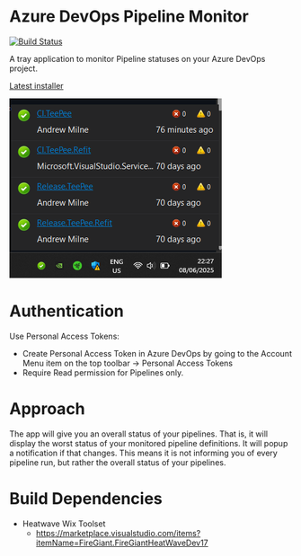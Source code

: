 # Azure DevOps Pipeline Monitor

[![Build Status](https://oatsoda.visualstudio.com/buildmonitor/_apis/build/status/oatsoda.BuildMonitor?branchName=master)](https://oatsoda.visualstudio.com/buildmonitor/_build/latest?definitionId=1&branchName=master)

A tray application to monitor Pipeline statuses on your Azure DevOps project.

[Latest installer](https://github.com/oatsoda/BuildMonitor/raw/master/Binaries/BuildMonitor.Setup.msi)

![Screenshot](https://raw.githubusercontent.com/oatsoda/BuildMonitor/master/screenshot.png)

# Authentication

Use Personal Access Tokens:
- Create Personal Access Token in Azure DevOps by going to the Account Menu item on the top toolbar -> Personal Access Tokens
- Require Read permission for Pipelines only.

# Approach

The app will give you an overall status of your pipelines. That is, it will display the worst status of your monitored pipeline definitions. It will popup a 
notification if that changes.  This means it is not informing you of every pipeline run, but rather the overall status of your pipelines.

# Build Dependencies

- Heatwave Wix Toolset
    - https://marketplace.visualstudio.com/items?itemName=FireGiant.FireGiantHeatWaveDev17

